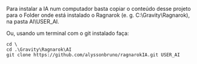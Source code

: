 Para instalar a IA num computador basta copiar o conteúdo desse projeto para o Folder onde está instalado o Ragnarok (e. g. C:\Gravity\Ragnarok\), na pasta AI\USER_AI.

Ou, usando um terminal com o git instalado faça:
```
cd \
cd .\Gravity\Ragnarok\AI
git clone https://github.com/alyssonbruno/ragnarokIA.git USER_AI
```
